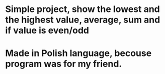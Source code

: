 # Simple project, show the lowest and the highest value, average, sum and if value is even/odd
# Made in Polish language, becouse program was for my friend.
